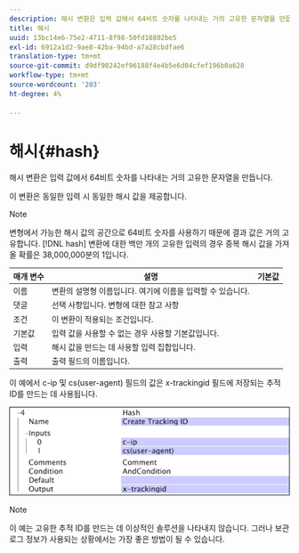 ```yaml
---
description: 해시 변환은 입력 값에서 64비트 숫자를 나타내는 거의 고유한 문자열을 만듭니다.
title: 해시
uuid: 13bc14e6-75e2-4711-8f98-50fd18802be5
exl-id: 6912a1d2-9ae8-42ba-94bd-a7a28cbdfae6
translation-type: tm+mt
source-git-commit: d9df90242ef96188f4e4b5e6d04cfef196b0a628
workflow-type: tm+mt
source-wordcount: '203'
ht-degree: 4%

---
```


# 해시{#hash}

해시 변환은 입력 값에서 64비트 숫자를 나타내는 거의 고유한 문자열을 만듭니다.

이 변환은 동일한 입력 시 동일한 해시 값을 제공합니다.

>[!NOTE]
>
>변형에서 가능한 해시 값의 공간으로 64비트 숫자를 사용하기 때문에 결과 값은 거의 고유합니다. [!DNL hash] 변환에 대한 백만 개의 고유한 입력의 경우 중복 해시 값을 가져올 확률은 38,000,000분의 1입니다.

| 매개 변수 | 설명 | 기본값 |
|---|---|---|
| 이름 | 변환의 설명형 이름입니다. 여기에 이름을 입력할 수 있습니다. |  |
| 댓글 | 선택 사항입니다. 변형에 대한 참고 사항 |  |
| 조건 | 이 변환이 적용되는 조건입니다. |  |
| 기본값 | 입력 값을 사용할 수 없는 경우 사용할 기본값입니다. |  |
| 입력 | 해시 값을 만드는 데 사용할 입력 집합입니다. |  |
| 출력 | 출력 필드의 이름입니다. |  |

이 예에서 c-ip 및 cs(user-agent) 필드의 값은 x-trackingid 필드에 저장되는 추적 ID를 만드는 데 사용됩니다.

![](assets/cfg_TransformationType_Hash.png)

>[!NOTE]
>
>이 예는 고유한 추적 ID를 만드는 데 이상적인 솔루션을 나타내지 않습니다. 그러나 보관 로그 정보가 사용되는 상황에서는 가장 좋은 방법이 될 수 있습니다.
